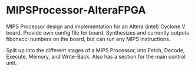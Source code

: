 # MIPSProcessor-AlteraFPGA
MIPS Processor design and implementation for an Altera (intel) Cyclone V board. Provide own config file for board. Synthesizes and currently outputs fibonacci numbers on the board, but can run any MIPS instructions.


Split up into the different stages of a MIPS Processor, into Fetch, Decode, Execute, Memory, and Write-Back. Also has a section for the main control unit.

